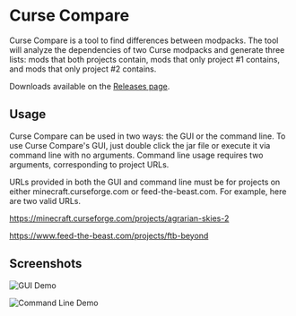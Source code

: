 # Curse Compare

Curse Compare is a tool to find differences between modpacks. The tool will analyze the dependencies of two Curse modpacks and generate three lists: mods that both projects contain, mods that only project #1 contains, and mods that only project #2 contains.

Downloads available on the [Releases page](https://github.com/MattCzyr/CurseCompare/releases).

## Usage

Curse Compare can be used in two ways: the GUI or the command line. To use Curse Compare's GUI, just double click the jar file or execute it via command line with no arguments. Command line usage requires two arguments, corresponding to project URLs.

URLs provided in both the GUI and command line must be for projects on either minecraft.curseforge.com or feed-the-beast.com. For example, here are two valid URLs.

https://minecraft.curseforge.com/projects/agrarian-skies-2

https://www.feed-the-beast.com/projects/ftb-beyond

## Screenshots

![GUI Demo](https://i.imgur.com/OayXGf9.png)

![Command Line Demo](https://i.imgur.com/3j3LJDF.png)